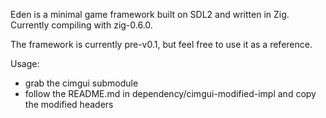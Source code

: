 Eden is a minimal game framework built on SDL2 and written in Zig.
Currently compiling with zig-0.6.0.

The framework is currently pre-v0.1, but feel free to use it as a reference.

Usage:
* grab the cimgui submodule
* follow the README.md in dependency/cimgui-modified-impl and copy the modified headers
